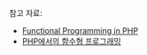참고 자료:
- [Functional Programming in PHP](https://speakerdeck.com/treffynnon/functional-programming-in-php)
- [PHP에서의 함수형 프로그래밍](http://modernpug.github.io/php-the-right-way/pages/Functional-Programming.html)
